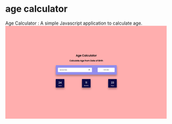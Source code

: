 # age calculator
 Age Calculator : A simple Javascript application to calculate age.
 ![Age Calculator](./image.png)
